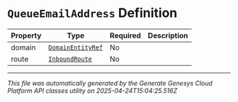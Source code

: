 # `QueueEmailAddress` Definition

| Property | Type | Required | Description |
|----------|------|----------|-------------|
| domain | [`DomainEntityRef`](domainentityref-definition.md) | No |  |
| route | [`InboundRoute`](inboundroute-definition.md) | No |  |

---

*This file was automatically generated by the Generate Genesys Cloud Platform API classes utility on 2025-04-24T15:04:25.516Z*